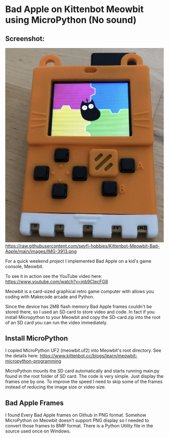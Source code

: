 # Bad Apple on Kittenbot Meowbit using MicroPython (No sound)

## Screenshot:
![In-Game](https://raw.githubusercontent.com/seyfi-hobbies/Kittenbot-Meowbit-Bad-Apple/main/images/MicroPython.png)
https://raw.githubusercontent.com/seyfi-hobbies/Kittenbot-Meowbit-Bad-Apple/main/images/IMG-3913.png

For a quick weekend project I implemented Bad Apple on a kid's game console, Meowbit.

To see it in action see the YouTube video here: https://www.youtube.com/watch?v=jnb9CIecFG8


Meowbit is a card-sized graphical retro game computer with allows you coding with Makecode arcade and Python. 

Since the device has 2MB flash memory Bad Apple frames couldn't be stored there, so I used an SD card to store video and code.
In fact if you install Micropython to your Meowbit and copy the SD-card.zip into the root of an SD card you can run the video immediately. 

## Install MicroPython
I copied MicroPython UF2 (meowbit.uf2) into Meowbit's root directory. See the details here: https://www.kittenbot.cc/blogs/learn/meowbit-micropython-programming

MicroPython mounts the SD card automatically and starts running main.py found in the root folder of SD card.
The code is very simple. Just display the frames one by one. To improve the speed I need to skip some of the frames instead of reducing the image size or video size.

## Bad Apple Frames
I found Every Bad Apple frames on Github in PNG format. Somehow MicroPython on Meowbit doesn't support PNG display so I needed to convert those frames to BMP format. There is a Python Utility file in the source used once on Windows.
